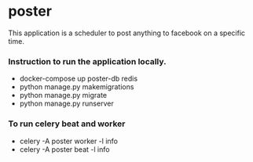 # poster
This application is a scheduler to post anything to facebook on a specific time.

### Instruction to run the application locally.
* docker-compose up poster-db redis
* python manage.py makemigrations
* python manage.py migrate
* python manage.py runserver

### To run celery beat and worker
* celery -A poster worker -l info
* celery -A poster beat -l info
